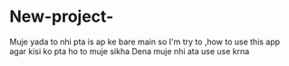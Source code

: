 # New-project-
Muje yada to nhi pta is ap ke bare main so I'm try to ,how to use this app  agar kisi ko pta ho to muje sikha Dena muje nhi ata use use krna  
